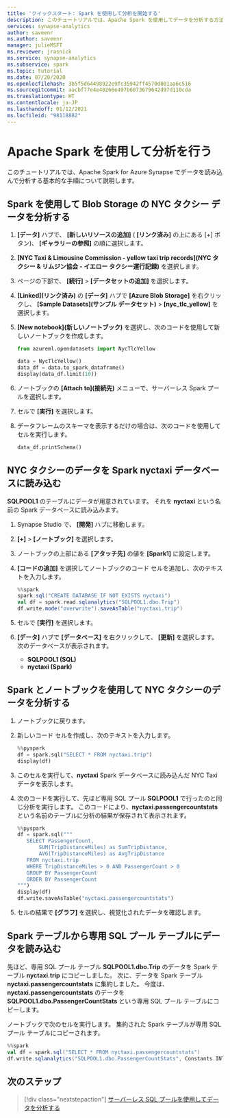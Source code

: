 ```yaml
---
title: 'クイックスタート: Spark を使用して分析を開始する'
description: このチュートリアルでは、Apache Spark を使用してデータを分析する方法について説明します。
services: synapse-analytics
author: saveenr
ms.author: saveenr
manager: julieMSFT
ms.reviewer: jrasnick
ms.service: synapse-analytics
ms.subservice: spark
ms.topic: tutorial
ms.date: 07/20/2020
ms.openlocfilehash: 3b5f5d64498922e9fc35942ff4570d801aa6c516
ms.sourcegitcommit: aacbf77e4e40266e497b6073679642d97d110cda
ms.translationtype: HT
ms.contentlocale: ja-JP
ms.lasthandoff: 01/12/2021
ms.locfileid: "98118882"
---
```

# <a name="analyze-with-apache-spark"></a>Apache Spark を使用して分析を行う

このチュートリアルでは、Apache Spark for Azure Synapse でデータを読み込んで分析する基本的な手順について説明します。

## <a name="analyze-nyc-taxi-data-in-blob-storage-using-spark"></a>Spark を使用して Blob Storage の NYC タクシー データを分析する

1. **[データ]** ハブで、 **[新しいリソースの追加]** ( **[リンク済み]** の上にある [+] ボタン)、 **[ギャラリーの参照]** の順に選択します。
1. **[NYC Taxi & Limousine Commission - yellow taxi trip records]\(NYC タクシー & リムジン協会 - イエロー タクシー運行記録\)** を選択します。
1. ページの下部で、 **[続行]**  >  **[データセットの追加]** を選択します。
1. **[Linked]\(リンク済み\)** の **[データ]** ハブで **[Azure Blob Storage]** を右クリックし、 **[Sample Datasets]\(サンプル データセット\)**  >  **[nyc_tlc_yellow]** を選択します。
1. **[New notebook]\(新しいノートブック\)** を選択し、次のコードを使用して新しいノートブックを作成します。

    ```py
    from azureml.opendatasets import NycTlcYellow

    data = NycTlcYellow()
    data_df = data.to_spark_dataframe()
    display(data_df.limit(10))
    ```

1. ノートブックの **[Attach to]\(接続先\)** メニューで、サーバーレス Spark プールを選択します。
1. セルで **[実行]** を選択します。
1. データフレームのスキーマを表示するだけの場合は、次のコードを使用してセルを実行します。

    ```py
    data_df.printSchema()
    ```

## <a name="load-the-nyc-taxi-data-into-the-spark-nyctaxi-database"></a>NYC タクシーのデータを Spark nyctaxi データベースに読み込む

**SQLPOOL1** のテーブルにデータが用意されています。 それを **nyctaxi** という名前の Spark データベースに読み込みます。

1. Synapse Studio で、 **[開発]** ハブに移動します。
1. **[+]**  >  **[ノートブック]** を選択します。
1. ノートブックの上部にある **[アタッチ先]** の値を **[Spark1]** に設定します。
1. **[コードの追加]** を選択してノートブックのコード セルを追加し、次のテキストを入力します。

    ```scala
    %%spark
    spark.sql("CREATE DATABASE IF NOT EXISTS nyctaxi")
    val df = spark.read.sqlanalytics("SQLPOOL1.dbo.Trip") 
    df.write.mode("overwrite").saveAsTable("nyctaxi.trip")
    ```

1. セルで **[実行]** を選択します。
1. **[データ]** ハブで **[データベース]** を右クリックして、 **[更新]** を選択します。 次のデータベースが表示されます。

    - **SQLPOOL1 (SQL)**
    - **nyctaxi (Spark)**

## <a name="analyze-the-nyc-taxi-data-using-spark-and-notebooks"></a>Spark とノートブックを使用して NYC タクシーのデータを分析する

1. ノートブックに戻ります。
1. 新しいコード セルを作成し、次のテキストを入力します。

   ```py
   %%pyspark
   df = spark.sql("SELECT * FROM nyctaxi.trip") 
   display(df)
   ```

1. このセルを実行して、**nyctaxi** Spark データベースに読み込んだ NYC Taxi データを表示します。
1. 次のコードを実行して、先ほど専用 SQL プール **SQLPOOL1** で行ったのと同じ分析を実行します。 このコードにより、**nyctaxi.passengercountstats** という名前のテーブルに分析の結果が保存されて表示されます。

   ```py
   %%pyspark
   df = spark.sql("""
      SELECT PassengerCount,
          SUM(TripDistanceMiles) as SumTripDistance,
          AVG(TripDistanceMiles) as AvgTripDistance
      FROM nyctaxi.trip
      WHERE TripDistanceMiles > 0 AND PassengerCount > 0
      GROUP BY PassengerCount
      ORDER BY PassengerCount
   """) 
   display(df)
   df.write.saveAsTable("nyctaxi.passengercountstats")
   ```

1. セルの結果で **[グラフ]** を選択し、視覚化されたデータを確認します。

## <a name="load-data-from-a-spark-table-into-a-dedicated-sql-pool-table"></a>Spark テーブルから専用 SQL プール テーブルにデータを読み込む

先ほど、専用 SQL プール テーブル **SQLPOOL1.dbo.Trip** のデータを Spark テーブル **nyctaxi.trip** にコピーしました。 次に、データを Spark テーブル **nyctaxi.passengercountstats** に集約しました。 今度は、**nyctaxi.passengercountstats** のデータを **SQLPOOL1.dbo.PassengerCountStats** という専用 SQL プール テーブルにコピーします。

ノートブックで次のセルを実行します。 集約された Spark テーブルが専用 SQL プール テーブルにコピーされます。

```scala
%%spark
val df = spark.sql("SELECT * FROM nyctaxi.passengercountstats")
df.write.sqlanalytics("SQLPOOL1.dbo.PassengerCountStats", Constants.INTERNAL )
```

## <a name="next-steps"></a>次のステップ

> [!div class="nextstepaction"]
> [サーバーレス SQL プールを使用してデータを分析する](get-started-analyze-sql-on-demand.md)
